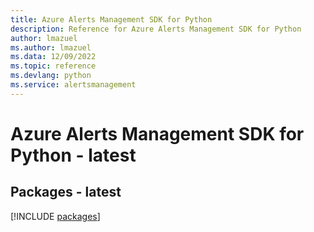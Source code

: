 ```yaml
---
title: Azure Alerts Management SDK for Python
description: Reference for Azure Alerts Management SDK for Python
author: lmazuel
ms.author: lmazuel
ms.data: 12/09/2022
ms.topic: reference
ms.devlang: python
ms.service: alertsmanagement
---
```

# Azure Alerts Management SDK for Python - latest
## Packages - latest
[!INCLUDE [packages](alerts-management-index.md)]